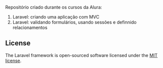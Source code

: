 Repositório criado durante os cursos da Alura:
1. Laravel: criando uma aplicação com MVC
2. Laravel: validando formulários, usando sessões e definnido relacionamentos

## License

The Laravel framework is open-sourced software licensed under the [MIT license](https://opensource.org/licenses/MIT).
